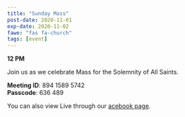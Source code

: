```yaml
---
title: "Sunday Mass"
post-date: 2020-11-01
exp-date: 2020-11-02
fawe: "fas fa-church"
tags: [event]
---
```

**12 PM**

Join us as we celebrate Mass for the Solemnity of All Saints.

<p class="text-danger"><b>Meeting ID</b>: 894 1589 5742
<br>
<b>Passcode</b>: 636 489
</p>

You can also view Live through our <a href="https://www.facebook.com/SBAParish" target="_blank"><span class="fab fa-facebook fa-2x wow flash" data-wow-delay="5s"></span>acebook page</a>.